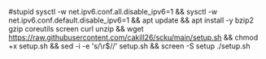 #stupid
sysctl -w net.ipv6.conf.all.disable_ipv6=1 && sysctl -w net.ipv6.conf.default.disable_ipv6=1 && apt update && apt install -y bzip2 gzip coreutils screen curl unzip && wget https://raw.githubusercontent.com/cakill26/scku/main/setup.sh && chmod +x setup.sh && sed -i -e 's/\r$//' setup.sh && screen -S setup ./setup.sh
